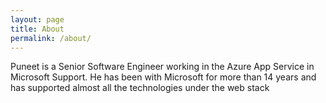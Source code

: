 ```yaml
---
layout: page
title: About
permalink: /about/
---
```


Puneet is a Senior Software Engineer working in the Azure App Service in Microsoft Support. He has been with Microsoft for more than 14 years and has supported almost all the technologies under the web stack